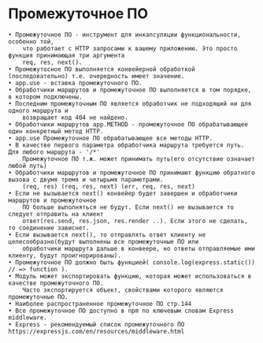 # Промежуточное ПО

	• Промежуточное ПО - инструмент для инкапсуляции функциональности, особенно той,
		что работает с HTTP запросами к вашему приложению. Это просто функция принимающая три аргумента
		req, res, next().
	• Промежутосное ПО выполняется конвейерной обработкой (последовательно) т.е. очередность имеет значение.
	• app.use - вставка промежуточного ПО.
	• Обработчики маршрутов и промежуточное ПО выполняется в том порядке, в котором подключены.
	• Последним промежуточным ПО является обработчик не подходящий ни для одного маршрута и 
		возвращает код 404 не найдено.
	• Обработчики маршрутов app.METHOD - промежуточное ПО обрабатывающее один конкретный метод HTTP.
	• app.use Промежуточное ПО обрабатывающее все методы HTTP.
	• В качестве первого параметра обработчика маршрута требуется путь. Для любого маршрута - '/*'
		Промежуточное ПО т.ж. может принимать путь(его отсутствие означает любой путь)
	• Обработчики маршрутов и промежуточное ПО принимают функцию обратного вызова с двумя тремя и четырьмя параметрами.
		(req, res) (req, res, next) (err, req, res, next)   
	• Если не вызывается next() конвейер будет завершен и обработчики маршрутов и промежуточное 
		ПО больше выполняться не будут. Если next() не вызывается то следует отправить на клиент 
		ответ(res.send, res.json, res.render ..). Если этого не сделать, то соединение зависнет.
	• Если вызывается next(), то отправлять ответ клиенту не целесообразно(будут выполнены все промежуточные ПО или
		обработчики маршрута дальше в конвеере, но ответы отправляемые ими клиенту, будут проигнорированы).
	• Промежуточное ПО должно быть функцией( console.log(express.static()) // => function ).
	• Модуль может экспортировать функцию, которая может использоваться в качестве промежуточного ПО.
		Часто экспортируется объект, свойствами которого являются промежуточные ПО.
	• Наиболее распространенное промежуточное ПО стр.144
	• Все промежуточное ПО доступно в npm по ключевым словам Express middleware.
	• Express - рекомендуемый список промежуточного ПО https://expressjs.com/en/resources/middleware.html
